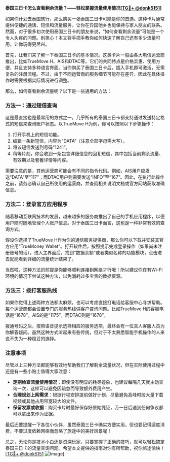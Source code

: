 **泰国三日卡怎么查看剩余流量？——轻松掌握流量使用情况[[TG💪+ @donk5151](https://t.me/s/donk5151)]**

如果你计划去泰国旅行，那么购买一张泰国三日卡可能是你的首选。这种卡片通常提供便捷的通话、短信和流量服务，让你在异国他乡也能保持与家人朋友的联系。然而，对于很多初次使用泰国三日卡的朋友来说，“如何查看剩余流量”可能是一个令人头疼的问题。别担心！本文将手把手教你如何快速了解自己还有多少流量可用，让你玩得更尽兴。

首先，让我们来了解一下泰国三日卡的基本情况。这类卡片一般由各大电信运营商推出，比如TrueMove H、AIS和DTAC等。它们的共同特点是价格实惠、使用方便，并且支持多种语言界面。当你购买了泰国三日卡后，插入手机即可激活，无需复杂的注册流程。不过，由于不同运营商的服务细节可能存在差异，因此在具体操作时需要根据实际情况进行调整。

那么，如何查看剩余流量呢？以下是一些通用的方法：

### 方法一：通过短信查询

这是最直接也是最常用的方式之一。几乎所有的泰国三日卡都支持通过发送特定格式的短信来查询账户状态。以TrueMove H为例，你可以按照以下步骤操作：

1. 打开手机上的短信功能。
2. 编辑一条新短信，内容为“DATA”（注意全部字母需大写）。
3. 将该短信发送到号码“1241”。
4. 稍等片刻，你会收到一条包含详细信息的回复短信，其中包括当前剩余流量、有效期以及套餐详情等内容。

需要注意的是，其他运营商可能会有不同的指令代码。例如，AIS用户应发送“DATA”至“117”；而DTAC用户则需要发送“INFO”至“167”。因此，在执行此操作之前，请务必确认自己所使用的运营商，并查阅相关说明文档或官方网站获取准确信息。

### 方法二：登录官方应用程序

随着移动互联网技术的发展，越来越多的服务商推出了自己的手机应用程序，以便用户随时随地管理个人账户信息。对于泰国三日卡而言，这也是一种非常有效的查询方式。

假设你选择了TrueMove H作为你的通信服务提供商，那么你可以下载并安装其官方应用“TrueMoney Wallet”。打开软件后，按照提示完成登录操作（如果尚未注册账号的话）。进入主界面后，找到“数据余额”或者类似名称的功能模块，点击进去就能看到详细的流量统计结果了。

当然啦，这种方法的前提是你能够顺利连接到网络才行哦！所以建议你在有Wi-Fi环境的情况下尝试这种方法，以免消耗过多宝贵的数据资源。

### 方法三：拨打客服热线

如果你觉得上述两种方法都太麻烦，也可以考虑直接打电话给客服中心寻求帮助。每个运营商都会设置专门的服务热线供客户咨询问题。比如TrueMove H的客服电话是“1678”，AIS的是“1175”，而DTAC则是“1678”。

拨通号码之后，按照语音提示选择相应的服务选项，最终会有一位真人客服人员为你解答疑问。虽然这种方式听起来有些传统，但对于不太熟悉智能手机操作的人来说不失为一种稳妥的选择。

### 注意事项

尽管以上三种方法都能够有效地帮助我们了解剩余流量状况，但在实际使用过程中还是有一些小贴士值得大家注意：

- **定期检查流量使用情况**：即使没有明显的耗尽迹象，也建议每隔几天就主动查询一次，这样可以避免因疏忽而导致额外费用产生。
- **合理规划上网需求**：根据行程安排提前做好计划，尽量避免高峰时段大量下载视频或其他占用带宽较大的文件。
- **保留发票或收据**：购买卡片时最好保存好原始凭证，万一日后遇到任何争议都可以拿出来作为证据。

最后还要提醒一下各位小伙伴，虽然泰国三日卡确实方便实用，但也要记得适度消费，不要过度依赖网络而忽略了旅途中的美好风景呢！

总之，无论你是技术小白还是资深玩家，只要掌握了正确的技巧，就可以轻松搞定泰国三日卡的流量查询问题。希望本文提供的指南对你有所帮助，祝你旅途愉快！[[TG💪+ @donk5151](https://t.me/s/donk5151) ![Image](https://i.postimg.cc/rwNCRYN7/Snipaste-2025-04-30-17-27-05.png)]